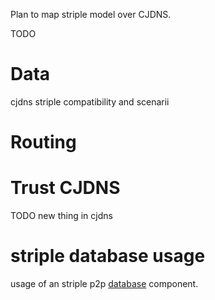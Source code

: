 [hm]: # (+++)
[hm]: # (date = "2015-05-30T12:43:26+01:00")
[hm]: # (draft = true)
[hm]: # (title = "CJDNS and striple?")
[hm]: # (+++)


Plan to map striple model over CJDNS.

TODO

# Data
cjdns striple compatibility and scenarii
# Routing

# Trust CJDNS

TODO new thing in cjdns

# striple database usage
 usage of an striple p2p [database](./database.md) component.   
